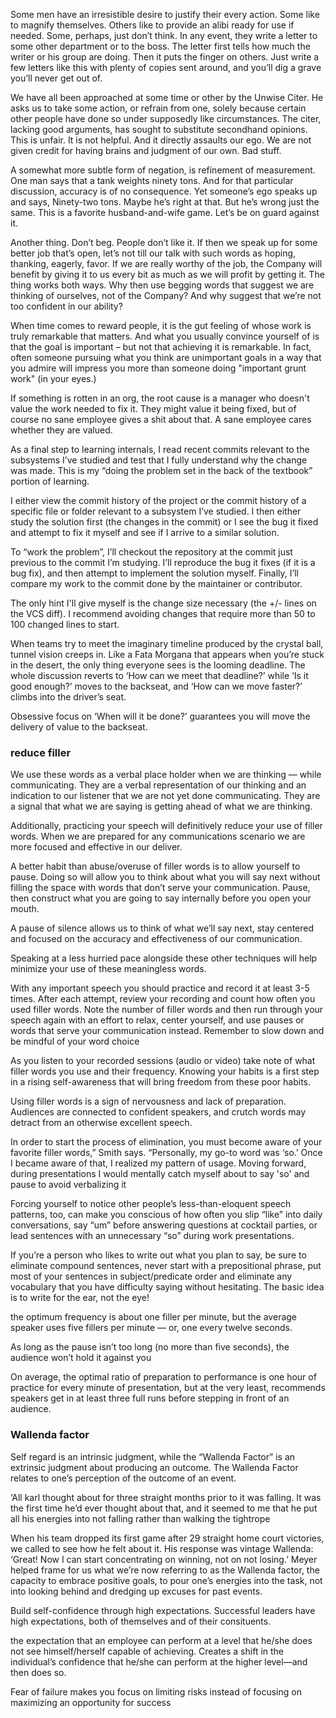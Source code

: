 Some men have an irresistible desire to justify their every action. Some like to magnify themselves. Others like to provide an alibi ready for use if needed. Some, perhaps, just don’t think. In any event, they write a letter to some other department or to the boss. The letter first tells how much the writer or his group are doing. Then it puts the finger on others. Just write a few letters like this with plenty of copies sent around, and you’ll dig a grave you’ll never get out of.

We have all been approached at some time or other by the Unwise Citer. He asks us to take some action, or refrain from one, solely because certain other people have done so under supposedly like circumstances. The citer, lacking good arguments, has sought to substitute secondhand opinions. This is unfair. It is not helpful. And it directly assaults our ego. We are not given credit for having brains and judgment of our own. Bad stuff.

A somewhat more subtle form of negation, is refinement of measurement. One man says that a tank weights ninety tons. And for that particular discussion, accuracy is of no consequence. Yet someone’s ego speaks up and says, Ninety-two tons. Maybe he’s right at that. But he’s wrong just the same. This is a favorite husband-and-wife game. Let’s be on guard against it.

Another thing. Don’t beg. People don’t like it. If then we speak up for some better job that’s open, let’s not till our talk with such words as hoping, thanking, eagerly, favor. If we are really worthy of the job, the Company will benefit by giving it to us every bit as much as we will profit by getting it. The thing works both ways. Why then use begging words that suggest we are thinking of ourselves, not of the Company? And why suggest that we’re not too confident in our ability?

When time comes to reward people, it is the gut feeling of whose work is truly remarkable that matters. And what you usually convince yourself of is that the goal is important – but not that achieving it is remarkable. In fact, often someone pursuing what you think are unimportant goals in a way that you admire will impress you more than someone doing "important grunt work" (in your eyes.)

If something is rotten in an org, the root cause is a manager who doesn't value the work needed to fix it. They might value it being fixed, but of course no sane employee gives a shit about that. A sane employee cares whether they are valued.

As a final step to learning internals, I read recent commits relevant to the subsystems I’ve studied and test that I fully understand why the change was made. This is my “doing the problem set in the back of the textbook” portion of learning.

I either view the commit history of the project or the commit history of a specific file or folder relevant to a subsystem I’ve studied. I then either study the solution first (the changes in the commit) or I see the bug it fixed and attempt to fix it myself and see if I arrive to a similar solution.

To “work the problem”, I’ll checkout the repository at the commit just previous to the commit I’m studying. I’ll reproduce the bug it fixes (if it is a bug fix), and then attempt to implement the solution myself. Finally, I’ll compare my work to the commit done by the maintainer or contributor.

The only hint I'll give myself is the change size necessary (the +/- lines on the VCS diff). I recommend avoiding changes that require more than 50 to 100 changed lines to start.

When teams try to meet the imaginary timeline produced by the crystal ball, tunnel vision creeps in. Like a Fata Morgana that appears when you’re stuck in the desert, the only thing everyone sees is the looming deadline. The whole discussion reverts to ‘How can we meet that deadline?’ while ‘Is it good enough?’ moves to the backseat, and ‘How can we move faster?’ climbs into the driver’s seat.

Obsessive focus on ‘When will it be done?’ guarantees you will move the delivery of value to the backseat.

### reduce filler

We use these words as a verbal place holder when we are thinking — while communicating. They are a verbal representation of our thinking and an indication to our listener that we are not yet done communicating. They are a signal that what we are saying is getting ahead of what we are thinking.

Additionally, practicing your speech will definitively reduce your use of filler words. When we are prepared for any communications scenario we are more focused and effective in our deliver. 

A better habit than abuse/overuse of filler words is to allow yourself to pause. Doing so will allow you to think about what you will say next without filling the space with words that don’t serve your communication. Pause, then construct what you are going to say internally before you open your mouth.

A pause of silence allows us to think of what we’ll say next, stay centered and focused on the accuracy and effectiveness of our communication.

Speaking at a less hurried pace alongside these other techniques will help minimize your use of these meaningless words. 

With any important speech you should practice and record it at least 3-5 times. After each attempt, review your recording and count how often you used filler words. Note the number of filler words and then run through your speech again with an effort to relax, center yourself, and use pauses or words that serve your communication instead. Remember to slow down and be mindful of your word choice

As you listen to your recorded sessions (audio or video) take note of what filler words you use and their frequency. Knowing your habits is a first step in a rising self-awareness that will bring freedom from these poor habits.

Using filler words is a sign of nervousness and lack of preparation. Audiences are connected to confident speakers, and crutch words may detract from an otherwise excellent speech.

In order to start the process of elimination, you must become aware of your favorite filler words,” Smith says. “Personally, my go-to word was ‘so.’ Once I became aware of that, I realized my pattern of usage. Moving forward, during presentations I would mentally catch myself about to say 'so' and pause to avoid verbalizing it

Forcing yourself to notice other people’s less-than-eloquent speech patterns, too, can make you conscious of how often you slip “like” into daily conversations, say “um” before answering questions at cocktail parties, or lead sentences with an unnecessary “so” during work presentations.

If you’re a person who likes to write out what you plan to say, be sure to eliminate compound sentences, never start with a prepositional phrase, put most of your sentences in subject/predicate order and eliminate any vocabulary that you have difficulty saying without hesitating. The basic idea is to write for the ear, not the eye!

the optimum frequency is about one filler per minute, but the average speaker uses five fillers per minute — or, one every twelve seconds.

As long as the pause isn’t too long (no more than five seconds), the audience won’t hold it against you

 On average, the optimal ratio of preparation to performance is one hour of practice for every minute of presentation, but at the very least, recommends speakers get in at least three full runs before stepping in front of an audience.


### Wallenda factor

Self regard is an intrinsic judgment, while the “Wallenda Factor” is an extrinsic judgment about producing an outcome.  The Wallenda Factor relates to one’s perception of the outcome of an event.

 ‘All karl thought about for three straight months prior to it was falling. It was the first time he’d ever thought about that, and it seemed to me that he put all his energies into not falling rather than walking the tightrope

When his team dropped its first
game after 29 straight home court victories, we called to see how he felt about it. His response
was vintage Wallenda: ‘Great! Now I can start concentrating on winning, not on not losing.’
Meyer helped frame for us what we’re now referring to as the Wallenda factor, the capacity to
embrace positive goals, to pour one’s energies into the task, not into looking behind and
dredging up excuses for past events.


Build self-confidence through high expectations. Successful leaders have high expectations, both of themselves and of their consituents.

the expectation that an employee can perform at a level that he/she does not see himself/herself capable of achieving. Creates a shift in the individual’s confidence that he/she can perform at the higher level—and then does so.

Fear of failure makes you focus on limiting risks instead of focusing on maximizing an opportunity for success
